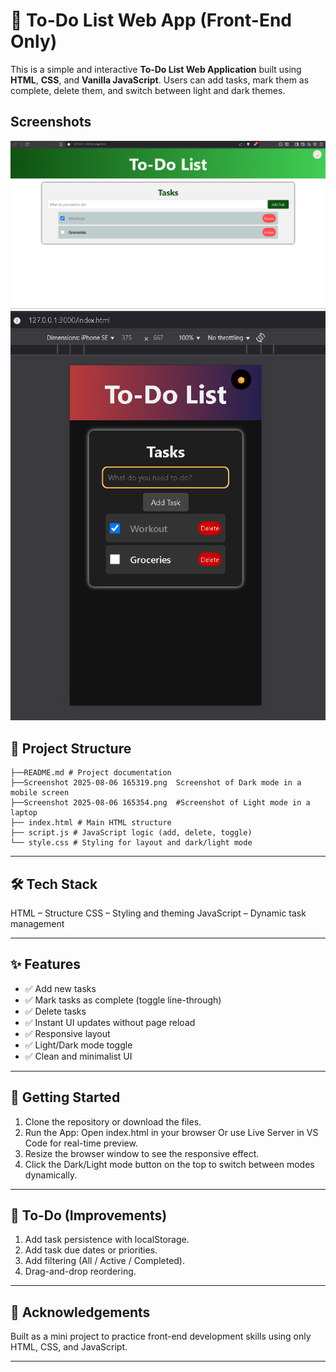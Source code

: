 # 📝 To-Do List Web App (Front-End Only)

This is a simple and interactive **To-Do List Web Application** built using **HTML**, **CSS**, and **Vanilla JavaScript**. Users can add tasks, mark them as complete, delete them, and switch between light and dark themes.
## Screenshots
![Light Mode](https://github.com/shubham010-dev/task_02/blob/main/Screenshot%202025-08-06%20165354.png?raw=true)
![Dark Mode](https://github.com/shubham010-dev/task_02/blob/main/Screenshot%202025-08-06%20165319.png?raw=true)
## 📁 Project Structure
```
├──README.md # Project documentation
├──Screenshot 2025-08-06 165319.png  Screenshot of Dark mode in a mobile screen
├──Screenshot 2025-08-06 165354.png  #Screenshot of Light mode in a  laptop
├── index.html # Main HTML structure
├── script.js # JavaScript logic (add, delete, toggle)
└── style.css # Styling for layout and dark/light mode

```
---
## 🛠️ Tech Stack
HTML – Structure
CSS – Styling and theming
JavaScript – Dynamic task management

---

## ✨ Features

- ✅ Add new tasks
- ✅ Mark tasks as complete (toggle line-through)
- ✅ Delete tasks
- ✅ Instant UI updates without page reload
- ✅ Responsive layout
- ✅ Light/Dark mode toggle
- ✅ Clean and minimalist UI

---

## 🚀 Getting Started
1. Clone the repository or download the files.
2. Run the App:
    Open index.html in your browser
    Or use Live Server in VS Code for real-time preview.
3. Resize the browser window to see the responsive effect.
4. Click the Dark/Light mode button on the top to switch between modes dynamically.
 
---

## 📌 To-Do (Improvements)
 1. Add task persistence with localStorage.
 2. Add task due dates or priorities.
 3. Add filtering (All / Active / Completed).
 4. Drag-and-drop reordering.
    
---

## 🙌 Acknowledgements
Built as a mini project to practice front-end development skills using only HTML, CSS, and JavaScript.

---
